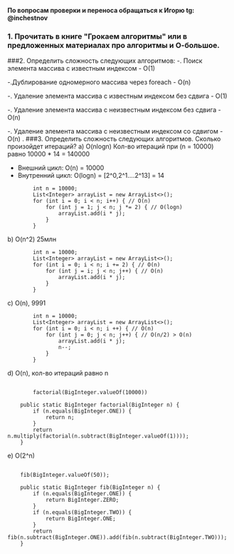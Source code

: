 **По вопросам проверки и переноса обращаться к Игорю tg: @inchestnov**
### 1. Прочитать в книге "Грокаем алгоритмы" или в предложенных материалах про алгоритмы и О-большое.
###2. Определить сложность следующих алгоритмов:
-. Поиск элемента массива с известным индексом - O(1)

-.Дублирование одномерного массива через foreach - O(n)

-. Удаление элемента массива с известным индексом без сдвига - O(1)

-. Удаление элемента массива с неизвестным индексом без сдвига - O(n)

-. Удаление элемента массива с неизвестным индексом со сдвигом - O(n)
.
###3. Определить сложность следующих алгоритмов. Сколько произойдет итераций?
a) O(nlogn) Кол-во итераций при (n = 10000) равно 10000 * 14 = 140000
- Внешний цикл: O(n) = 10000
- Внутренний цикл: O(logn) = [2^0,2^1....2^13] = 14
```
        int n = 10000;
        List<Integer> arrayList = new ArrayList<>();
        for (int i = 0; i < n; i++) { // O(n)
            for (int j = 1; j < n; j *= 2) { // O(logn)
                arrayList.add(i * j);
            }
        }
```
b) O(n^2) 25млн

```
        int n = 10000;
        List<Integer> arrayList = new ArrayList<>();
        for (int i = 0; i < n; i += 2) { // O(n)
            for (int j = i; j < n; j++) { // O(n)
                arrayList.add(i * j);
            }
        }
```

с) O(n), 9991

```
        int n = 10000;
        List<Integer> arrayList = new ArrayList<>();
        for (int i = 0; i < n; i ++) { // O(n)
            for (int j = 0; j < n; j++) { // O(n/2) > O(n)
                arrayList.add(i * j);
				n--;
            }
        }
```

d) O(n), кол-во итераций равно n
```
		
		factorial(BigInteger.valueOf(10000))
	
    public static BigInteger factorial(BigInteger n) {
        if (n.equals(BigInteger.ONE)) {
            return n;
        }
        return n.multiply(factorial(n.subtract(BigInteger.valueOf(1))));
    }
```

e) O(2^n)
```
	
	fib(BigInteger.valueOf(50));

    public static BigInteger fib(BigInteger n) {
        if (n.equals(BigInteger.ONE)) {
            return BigInteger.ZERO;
        }
        if (n.equals(BigInteger.TWO)) {
            return BigInteger.ONE;
        }
        return fib(n.subtract(BigInteger.ONE)).add(fib(n.subtract(BigInteger.TWO)));
    }
```